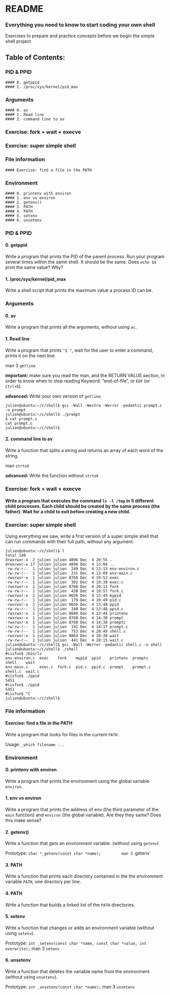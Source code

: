 # README
### Everything you need to know to start coding your own shell

Exercises to prepare and practice concepts before we begin the simple shell project

## Table of Contents:

### PID & PPID
    #### 0. getppid
    #### 1. /proc/sys/kernel/pid_max

### Arguments
    #### 0. av
    #### 1. Read line
    #### 2. command line to av

### Exercise: fork + wait + execve

### Exercise: super simple shell

### File information
    #### Exercise: find a file in the PATH

### Environment
    #### 0. printenv with environ
    #### 1. env vs environ
    #### 2. getenv()
    #### 3. PATH
    #### 4. PATH
    #### 5. setenv
    #### 6. unsetenv

### PID & PPID

#### 0. getppid
Write a program that prints the PID of the parent process. Run your program several times within the same shell. It should be the same. Does `echo $$` print the same value? Why?

#### 1. /proc/sys/kernel/pid_max
Write a shell script that prints the maximum value a process ID can be.

### Arguments

#### 0. av
Write a program that prints all the arguments, without using `ac`.

#### 1. Read line
Write a program that prints `"$ "`, wait for the user to enter a command, prints it on the next line.

man 3 `getline`

**important:** make sure you read the man, and the RETURN VALUE section, in order to know when to stop reading Keyword: “end-of-file”, or `EOF` (or `Ctrl+D`).

**advanced:** Write your own version of `getline`.
```
julien@ubuntu:~/c/shell$ gcc -Wall -Wextra -Werror -pedantic prompt.c -o prompt
julien@ubuntu:~/c/shell$ ./prompt 
$ cat prompt.c
cat prompt.c
julien@ubuntu:~/c/shell$
```
#### 2. command line to av
Write a function that splits a string and returns an array of each word of the string.

man `strtok`

**advanced:** Write the function without `strtok`

### Exercise: fork + wait + execve

#### Write a program that executes the command `ls -l /tmp` in 5 different child processes. Each child should be created by the same process (the father). Wait for a child to exit before creating a new child.

### Exercise: super simple shell
Using everything we saw, write a first version of a super simple shell that can run commands with their full path, without any argument.
```
julien@ubuntu:~/c/shell$ l
total 140
drwxrwxr-x  2 julien julien 4096 Dec  4 20:55 .
drwxrwxr-x 17 julien julien 4096 Dec  4 13:04 ..
-rw-rw-r--  1 julien julien  249 Dec  4 13:15 env-environ.c
-rw-rw-r--  1 julien julien  231 Dec  4 13:09 env-main.c
-rwxrwxr-x  1 julien julien 8768 Dec  4 19:52 exec
-rw-rw-r--  1 julien julien  302 Dec  4 19:38 exec.c
-rwxrwxr-x  1 julien julien 8760 Dec  4 20:11 fork
-rw-rw-r--  1 julien julien  438 Dec  4 19:57 fork.c
-rwxrwxr-x  1 julien julien 8656 Dec  4 13:45 mypid
-rw-rw-r--  1 julien julien  179 Dec  4 19:49 pid.c
-rwxrwxr-x  1 julien julien 8656 Dec  4 13:48 ppid
-rw-rw-r--  1 julien julien  180 Dec  4 13:48 ppid.c
-rwxrwxr-x  1 julien julien 8680 Dec  4 13:44 printenv
-rwxrwxr-x  1 julien julien 8760 Dec  4 14:38 prompt
-rwxrwxr-x  1 julien julien 8760 Dec  4 14:38 promptc
-rw-rw-r--  1 julien julien  191 Dec  4 14:17 prompt.c
-rw-rw-r--  1 julien julien  753 Dec  4 20:49 shell.c
-rwxrwxr-x  1 julien julien 8864 Dec  4 20:38 wait
-rw-rw-r--  1 julien julien  441 Dec  4 20:15 wait.c
julien@ubuntu:~/c/shell$ gcc -Wall -Werror -pedantic shell.c -o shell
julien@ubuntu:~/c/shell$ ./shell 
#cisfun$ /bin/ls
env-environ.c  exec    fork    mypid  ppid    printenv  promptc   shell    wait
env-main.c     exec.c  fork.c  pid.c  ppid.c  prompt    prompt.c  shell.c  wait.c
#cisfun$ ./ppid
5451
#cisfun$ ./ppid
5451
#cisfun$ ^C
julien@ubuntu:~/c/shell$
```

### File information

#### Exercise: find a file in the PATH
Write a program that looks for files in the current `PATH`.

Usage: `_which filename ...`

### Environment

#### 0. printenv with environ
Write a program that prints the environment using the global variable `environ`.

#### 1. env vs environ
Write a program that prints the address of env (the third parameter of the `main` function) and `environ` (the global variable). Are they they same? Does this make sense?

#### 2. getenv()
Write a function that gets an environment variable. (without using `getenv`)

Prototype: `char *_getenv(const char *name);	    
man 3 `getenv`

#### 3. PATH
Write a function that prints each directory contained in the the environment variable `PATH`, one directory per line.

#### 4. PATH
Write a function that builds a linked list of the `PATH` directories.

#### 5. setenv
Write a function that changes or adds an environment variable (without using `setenv`).

Prototype: `int _setenv(const char *name, const char *value, int overwrite);`
man 3 `setenv`

#### 6. unsetenv
Write a function that deletes the variable name from the environment (without using `unsetenv`).

Prototype: `int _unsetenv(const char *name);`
man 3 `unsetenv`
